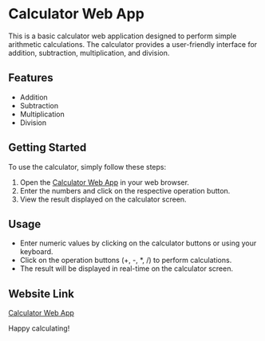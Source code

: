 # Calculator Web App

This is a basic calculator web application designed to perform simple arithmetic calculations. The calculator provides a user-friendly interface for addition, subtraction, multiplication, and division.

## Features

- Addition
- Subtraction
- Multiplication
- Division

## Getting Started

To use the calculator, simply follow these steps:

1. Open the [Calculator Web App](https://saugataghosh24.github.io/Calculator/) in your web browser.
2. Enter the numbers and click on the respective operation button.
3. View the result displayed on the calculator screen.

## Usage

- Enter numeric values by clicking on the calculator buttons or using your keyboard.
- Click on the operation buttons (+, -, *, /) to perform calculations.
- The result will be displayed in real-time on the calculator screen.

## Website Link

[Calculator Web App](https://saugataghosh24.github.io/Calculator/)

Happy calculating!
